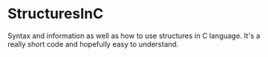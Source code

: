 # StructuresInC
Syntax and information as well as how to use structures in C language.
It's a really short code and hopefully easy to understand.
